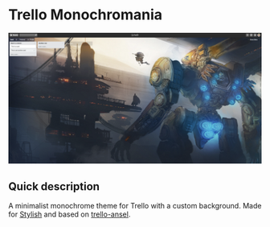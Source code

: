 # Trello Monochromania

![vapor_norm_logo](/monochromania-example.png)

## Quick description

A minimalist monochrome theme for Trello with a custom background. Made for [Stylish](https://userstyles.org/) and based on [trello-ansel](https://gist.github.com/stemwinder/4a5b3e2b9eba750db6eb).
